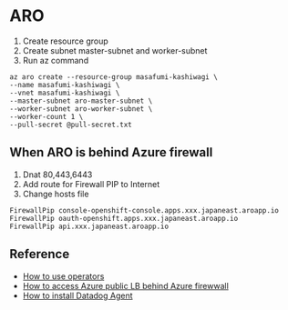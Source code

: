 # ARO
1. Create resource group
2. Create subnet master-subnet and worker-subnet
3. Run az command
```
az aro create --resource-group masafumi-kashiwagi \
--name masafumi-kashiwagi \
--vnet masafumi-kashiwagi \
--master-subnet aro-master-subnet \
--worker-subnet aro-worker-subnet \
--worker-count 1 \
--pull-secret @pull-secret.txt
```

## When ARO is behind Azure firewall
1. Dnat 80,443,6443
2. Add route for Firewall PIP to Internet
3. Change hosts file
```
FirewallPip console-openshift-console.apps.xxx.japaneast.aroapp.io
FirewallPip	oauth-openshift.apps.xxx.japaneast.aroapp.io
FirewallPip api.xxx.japaneast.aroapp.io
```

## Reference
* [How to use operators](https://learn.microsoft.com/en-us/azure/openshift/tutorial-create-cluster#get-a-red-hat-pull-secret-optional)
* [How to access Azure public LB behind Azure firewwall](https://learn.microsoft.com/ja-jp/azure/firewall/integrate-lb)
* [How to install Datadog Agent](https://github.com/DataDog/datadog-operator/blob/main/docs/install-openshift.md)
